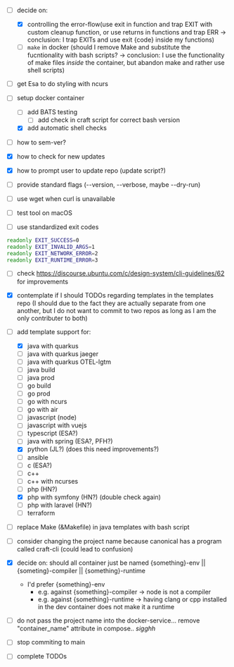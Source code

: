 - [ ] decide on:
    - [x] controlling the error-flow(use exit in function and trap EXIT with custom cleanup function, or use returns in functions and trap ERR -> conclusion: I trap EXITs and use exit {code} inside my functions)
    - [ ] `make` in docker (should I remove Make and substitute the fucntionality with bash scripts? -> conclusion: I use the functionality of make files *inside* the container, but abandon make and rather use shell scripts)

- [ ] get Esa to do styling with ncurs

- [ ] setup docker container
    - [ ] add BATS testing
        - [ ] add check in craft script for correct bash version
    - [x] add automatic shell checks

- [ ] how to sem-ver?
- [x] how to check for new updates
- [x] how to prompt user to update repo (update script?)

- [ ] provide standard flags (--version, --verbose, maybe --dry-run)

- [ ] use wget when curl is unavailable

- [ ] test tool on macOS

- [ ] use standardized exit codes
```bash
readonly EXIT_SUCCESS=0
readonly EXIT_INVALID_ARGS=1
readonly EXIT_NETWORK_ERROR=2
readonly EXIT_RUNTIME_ERROR=3
```
- [ ] check https://discourse.ubuntu.com/c/design-system/cli-guidelines/62 for improvements

- [x] contemplate if I should TODOs regarding templates in the templates repo (I should due to the fact they are actually separate from one another, but I do not want to commit to two repos as long as I am the only contributer to both)

- [ ] add template support for:
    - [x] java with quarkus
    - [ ] java with quarkus jaeger
    - [ ] java with quarkus OTEL-lgtm
    - [ ] java build
    - [ ] java prod
    - [ ] go build
    - [ ] go prod
    - [ ] go with ncurs
    - [ ] go with air
    - [ ] javascript (node)
    - [ ] javascript with vuejs
    - [ ] typescript (ESA?)
    - [ ] java with spring (ESA?, PFH?)
    - [x] python (JL?) (does this need improvements?)
    - [ ] ansible
    - [ ] c (ESA?)
    - [ ] c++
    - [ ] c++ with ncurses
    - [ ] php (HN?)
    - [x] php with symfony (HN?) (double check again)
    - [ ] php with laravel (HN?)
    - [ ] terraform

- [ ] replace Make (&Makefile) in java templates with bash script

- [ ] consider changing the project name because canonical has a program called craft-cli (could lead to confusion)

- [x] decide on: should all container just be named {something}-env || {someting}-compiler || {something}-runtime
    - I'd prefer {something}-env
        - e.g. against {something}-compiler -> node is not a compiler
        - e.g. against {something}-runtime -> having clang or cpp installed in the dev container does not make it a runtime
- [ ] do not pass the project name into the docker-service... remove "container_name" attribute in compose.. *sigghh*

- [ ] stop commiting to main

- [ ] complete TODOs
